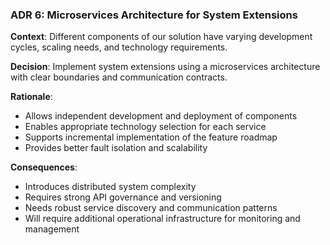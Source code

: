 ### ADR 6: Microservices Architecture for System Extensions

**Context**:
Different components of our solution have varying development cycles, scaling needs, and technology requirements.

**Decision**:
Implement system extensions using a microservices architecture with clear boundaries and communication contracts.

**Rationale**:
- Allows independent development and deployment of components
- Enables appropriate technology selection for each service
- Supports incremental implementation of the feature roadmap
- Provides better fault isolation and scalability

**Consequences**:
- Introduces distributed system complexity
- Requires strong API governance and versioning
- Needs robust service discovery and communication patterns
- Will require additional operational infrastructure for monitoring and management